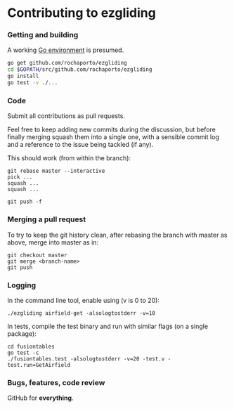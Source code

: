 # Contributing to ezgliding

### Getting and building

A working [Go environment](http://golang.org/doc/code.html) is presumed.
```bash
go get github.com/rochaporto/ezgliding
cd $GOPATH/src/github.com/rochaporto/ezgliding
go install
go test -v ./...
```

### Code

Submit all contributions as pull requests.

Feel free to keep adding new commits during the discussion, but before finally
merging squash them into a single one, with a sensible commit log and a
reference to the issue being tackled (if any).

This should work (from within the branch):
```
git rebase master --interactive
pick ...
squash ...
squash ...

git push -f
```

### Merging a pull request

To try to keep the git history clean, after rebasing the branch with master as
above, merge into master as in:
```
git checkout master
git merge <branch-name>
git push
```

### Logging

In the command line tool, enable using (v is 0 to 20):
```
./ezgliding airfield-get -alsologtostderr -v=10
```

In tests, compile the test binary and run with similar flags (on a single package):
```
cd fusiontables
go test -c
./fusiontables.test -alsologtostderr -v=20 -test.v -test.run=GetAirfield
```

### Bugs, features, code review

GitHub for **everything**.

